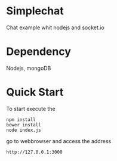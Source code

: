 # Simplechat
Chat example whit nodejs and socket.io

# Dependency

Nodejs, mongoDB

# Quick Start

To start execute the 
```
npm install
bower install
node index.js
```
go to webbrowser and access the address
```
http://127.0.0.1:3000
```

